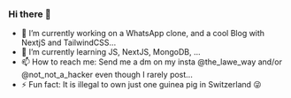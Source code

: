 ### Hi there 👋

- 🔭 I’m currently working on a WhatsApp clone, and a cool Blog with NextjS and TailwindCSS...
- 🌱 I’m currently learning JS, NextJS, MongoDB, ...
- 📫 How to reach me: Send me a dm on my insta @the_lawe_way and/or @not_not_a_hacker even though I rarely post...
- ⚡ Fun fact: It is illegal to own just one guinea pig in Switzerland 😜

